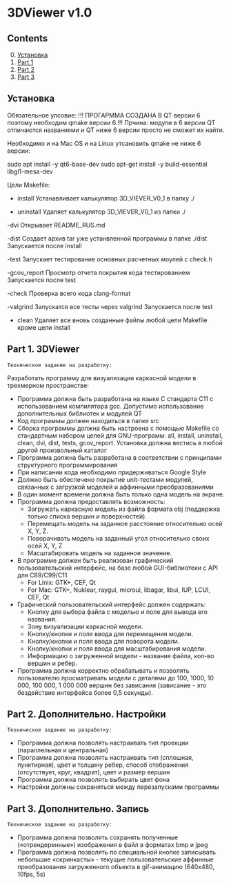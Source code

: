 # 3DViewer v1.0

## Contents

0. [Установка](#Установка)
1. [Part 1](#part-1-3dviewer) 
2. [Part 2](#part-2-дополнительно-настройки) 
3. [Part 3](#part-3-дополнительно-запись)     


## Установка

Обязательное улсовие:
!!! ПРОГАРММА СОЗДАНА В QT версии 6 поэтому необходим qmake версии 6.!!!
Прчина: модули в 6 версии QT отличаются названиями и QT ниже 6 версии просто не сможет их найти.

Необходимо и на Mac OS и на Linux утсановить qmake не ниже 6 версии:

sudo apt install -y qt6-base-dev
sudo apt-get install -y build-essential libgl1-mesa-dev

Цели Makefile:

- install
Устанавливает калькулятор 3D_VIEVER_V0_1 в папку ./


- uninstall 
Удаляет калькулятор 3D_VIEVER_V0_1 из папки ./
 
-dvi
Открывает README_RUS.md

-dist
Создает архив tar уже устанвленной программы в папке ./dist
Запускается после install

-test
Запускает тестирование основных расчетных моулей с check.h

-gcov_report
Просмотр отчета покрытия кода тестированием
Запускается после test

-check
Проверка всего кода clang-format

-valgrind
 Запускатся все тесты через valgrind
 Запускается после test
 
- clean
Удаляет все вновь созданные файлы любой цели Makefile кроме цели install


## Part 1. 3DViewer

    Техническое задание на разработку:

Разработать программу для визуализации каркасной модели в трехмерном пространстве:

- Программа должна быть разработана на языке С стандарта C11 с использованием компилятора gcc. Допустимо использование дополнительных библиотек и модулей QT
- Код программы должен находиться в папке src 
- Сборка программы должна быть настроена с помощью Makefile со стандартным набором целей для GNU-программ: all, install, uninstall, clean, dvi, dist, tests, gcov_report. Установка должна вестись в любой другой произвольный каталог
- Программа должна быть разработана в соответствии с принципами структурного программирования
- При написании кода необходимо придерживаться Google Style
- Должно быть обеспечено покрытие unit-тестами модулей, связанных с загрузкой моделей и аффинными преобразованиями
- В один момент времени должна быть только одна модель на экране.
- Программа должна предоставлять возможность:
    - Загружать каркасную модель из файла формата obj (поддержка только списка вершин и поверхностей).
    - Перемещать модель на заданное расстояние относительно осей X, Y, Z.
    - Поворачивать модель на заданный угол относительно своих осей X, Y, Z
    - Масштабировать модель на заданное значение.
- В программе должен быть реализован графический пользовательский интерфейс, на базе любой GUI-библиотеки с API для C89/C99/C11 <br/>
  * For Linix: GTK+, CEF, Qt<br/>
  * For Mac: GTK+, Nuklear, raygui, microui, libagar, libui, IUP, LCUI, CEF, Qt
- Графический пользовательский интерфейс должен содержать:
    - Кнопку для выбора файла с моделью и поле для вывода его названия.
    - Зону визуализации каркасной модели.
    - Кнопку/кнопки и поля ввода для перемещения модели. 
    - Кнопку/кнопки и поля ввода для поворота модели. 
    - Кнопку/кнопки и поля ввода для масштабирования модели.  
    - Информацию о загруженной модели - название файла, кол-во вершин и ребер.
- Программа должна корректно обрабатывать и позволять пользователю просматривать модели с деталями до 100, 1000, 10 000, 100 000, 1 000 000 вершин без зависания (зависание - это бездействие интерфейса более 0,5 секунды).

## Part 2. Дополнительно. Настройки

    Техническое задание на разработку:

 - Программа должна позволять настраивать тип проекции (параллельная и центральная)
 - Программа должна позволять настраивать тип (сплошная, пунктирная), цвет и толщину ребер, способ отображения (отсутствует, круг, квадрат), цвет и размер вершин
 - Программа должна позволять выбирать цвет фона
 - Настройки должны сохраняться между перезапусками программы

 ## Part 3. Дополнительно. Запись

    Техническое задание на разработку:

 - Программа должна позволять сохранять полученные («отрендеренные») изображения в файл в форматах bmp и jpeg
 - Программа должна позволять по специальной кнопке записывать небольшие «скринкасты» - текущие пользовательские аффинные преобразования загруженного объекта в gif-анимацию (640x480, 10fps, 5s)




